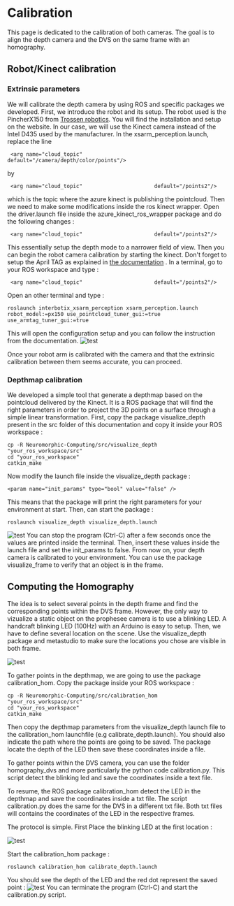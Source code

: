 # Calibration

This page is dedicated to the calibration of both cameras. The goal is to align the depth camera and the DVS on the same frame with an homography. 

## Robot/Kinect calibration

### Extrinsic parameters

We will calibrate the depth camera by using ROS and specific packages we developed. First, we introduce the robot and its setup. The robot used is the PincherX150 from [Trossen robotics](https://docs.trossenrobotics.com/interbotix_xsarms_docs/specifications/px150.html). You will find the installation and setup on the website. In our case, we will use the Kinect camera instead of the Intel D435 used by the manufacturer. 
In the xsarm_perception.launch, replace the line 
```
 <arg name="cloud_topic"                       default="/camera/depth/color/points"/>
```
by 
```
 <arg name="cloud_topic"                       default="/points2"/>
```
which is the topic where the azure kinect is publishing the pointcloud. Then we need to make some modifications inside the ros kinect wrapper. Open the driver.launch file inside the azure_kinect_ros_wrapper package and do the following changes :
```
 <arg name="cloud_topic"                       default="/points2"/>
```
This essentially setup the depth mode to a narrower field of view.
Then you can begin the robot camera calibration by starting the kinect. Don't forget to setup the April TAG as explained in [the documentation](https://docs.trossenrobotics.com/interbotix_xsarms_docs/ros1_packages/perception_pipeline_configuration.html) . In a terminal, go to your ROS workspace and type :
```
 <arg name="cloud_topic"                       default="/points2"/>
```
Open an other terminal and type :
```
roslaunch interbotix_xsarm_perception xsarm_perception.launch robot_model:=px150 use_pointcloud_tuner_gui:=true use_armtag_tuner_gui:=true
```
This will open the configuration setup and you can follow the instruction from the documentation.
![test](https://github.com/rouzinho/Neuromorphic-Computing/blob/main/img/robot_settings.png?raw=true)

Once your robot arm is calibrated with the camera and that the extrinsic calibration between them seems accurate, you can proceed.

### Depthmap calibration

We developed a simple tool that generate a depthmap based on the pointcloud delivered by the Kinect. It is a ROS package that will find the right parameters in order to project the 3D points on a surface through a simple linear transformation. First, copy the package visualize_depth present in the src folder of this documentation and copy it inside your ROS workspace :
```
cp -R Neuromorphic-Computing/src/visualize_depth "your_ros_workspace/src"
cd "your_ros_workspace"
catkin_make
```
Now modify the launch file inside the visualize_depth package :
```
<param name="init_params" type="bool" value="false" />
```
This means that the package will print the right parameters for your environment at start. Then, can start the package :
```
roslaunch visualize_depth visualize_depth.launch
```
![test](https://github.com/rouzinho/Neuromorphic-Computing/blob/main/img/visualize_depth.png?raw=true)
You can stop the program (Ctrl-C) after a few seconds once the values are printed inside the terminal. Then, insert these values inside the launch file and set the init_params to false. From now on, your depth camera is calibrated to your environment. You can use the package visualize_frame to verify that an object is in the frame.

## Computing the Homography

The idea is to select several points in the depth frame and find the corresponding points within the DVS frame. However, the only way to vizualize a static object on the prophesee camera is to use a blinking LED. A handcraft blinking LED (100Hz) with an Arduino is easy to setup. Then, we have to define several location on the scene. Use the visualize_depth package and metastudio to make sure the locations you chose are visible in both frame.

![test](https://github.com/rouzinho/Neuromorphic-Computing/blob/main/img/scene.jpg?raw=true)

To gather points in the depthmap, we are going to use the package calibration_hom. Copy the package inside your ROS workspace :
```
cp -R Neuromorphic-Computing/src/calibration_hom "your_ros_workspace/src"
cd "your_ros_workspace"
catkin_make
```
Then copy the depthmap parameters from the visualize_depth launch file to the calibration_hom launchfile (e.g calibrate_depth.launch). You should also indicate the path where the points are going to be saved. The package locate the depth of the LED then save these coordinates inside a file.

To gather points within the DVS camera, you can use the folder homography_dvs and more particularly the python code calibration.py. This script detect the blinking led and save the coordinates inside a text file.

To resume, the ROS package calibration_hom detect the LED in the depthmap and save the coordinates inside a txt file. The script calibration.py does the same for the DVS in a different txt file. Both txt files will contains the coordinates of the LED in the respective frames.

The protocol is simple. First Place the blinking LED at the first location :

![test](https://github.com/rouzinho/Neuromorphic-Computing/blob/main/img/led.jpg?raw=true)

Start the calibration_hom package :
```
roslaunch calibration_hom calibrate_depth.launch
```
You should see the depth of the LED and the red dot represent the saved point :
![test](https://github.com/rouzinho/Neuromorphic-Computing/blob/main/img/screen_calib_depth.png?raw=true)
You can terminate the program (Ctrl-C) and start the calibration.py script.